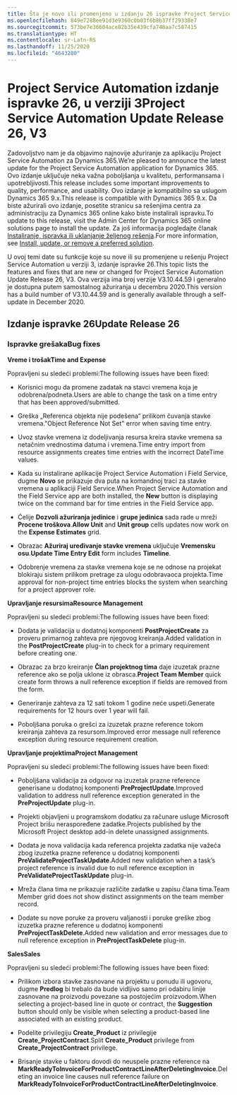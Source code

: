 ```yaml
---
title: Šta je novo ili promenjeno u izdanju 26 ispravke Project Service Automation verzije 3
ms.openlocfilehash: 849e7288ee91d3e9360c0b03f6b8b37ff29338e7
ms.sourcegitcommit: 573be7e36604ace82b35e439cfa748aa7c587415
ms.translationtype: HT
ms.contentlocale: sr-Latn-RS
ms.lasthandoff: 11/25/2020
ms.locfileid: "4643280"
---
```

<a name="project-service-automation-update-release-26-v3"></a><span data-ttu-id="6b687-102">Project Service Automation izdanje ispravke 26, u verziji 3</span><span class="sxs-lookup"><span data-stu-id="6b687-102">Project Service Automation Update Release 26, V3</span></span>
================================================

<span data-ttu-id="6b687-103">Zadovoljstvo nam je da objavimo najnovije ažuriranje za aplikaciju Project Service Automation za Dynamics 365.</span><span class="sxs-lookup"><span data-stu-id="6b687-103">We’re pleased to announce the latest update for the Project Service Automation application for Dynamics 365.</span></span> <span data-ttu-id="6b687-104">Ovo izdanje uključuje neka važna poboljšanja u kvalitetu, performansama i upotrebljivosti.</span><span class="sxs-lookup"><span data-stu-id="6b687-104">This release includes some important improvements to quality, performance, and usability.</span></span> <span data-ttu-id="6b687-105">Ovo izdanje je kompatibilno sa uslugom Dynamics 365 9.x.</span><span class="sxs-lookup"><span data-stu-id="6b687-105">This release is compatible with Dynamics 365 9.x.</span></span> <span data-ttu-id="6b687-106">Da biste ažurirali ovo izdanje, posetite stranicu sa rešenjima centra za administraciju za Dynamics 365 online kako biste instalirali ispravku.</span><span class="sxs-lookup"><span data-stu-id="6b687-106">To update to this release, visit the Admin Center for Dynamics 365 online solutions page to install the update.</span></span> <span data-ttu-id="6b687-107">Za još informacija pogledajte članak [Instaliranje, ispravka ili uklanjanje željenog rešenja](https://docs.microsoft.com/power-platform/admin/install-remove-preferred-solution).</span><span class="sxs-lookup"><span data-stu-id="6b687-107">For more information, see [Install, update, or remove a preferred solution](https://docs.microsoft.com/power-platform/admin/install-remove-preferred-solution).</span></span>

<span data-ttu-id="6b687-108">U ovoj temi date su funkcije koje su nove ili su promenjene u rešenju Project Service Automation u verziji 3, izdanje ispravke 26.</span><span class="sxs-lookup"><span data-stu-id="6b687-108">This topic lists the features and fixes that are new or changed for Project Service Automation Update Release 26, V3.</span></span> <span data-ttu-id="6b687-109">Ova verzija ima broj verzije V3.10.44.59 i generalno je dostupna putem samostalnog ažuriranja u decembru 2020.</span><span class="sxs-lookup"><span data-stu-id="6b687-109">This version has a build number of V3.10.44.59 and is generally available through a self-update in December 2020.</span></span>

<a name="update-release-26"></a><span data-ttu-id="6b687-110">Izdanje ispravke 26</span><span class="sxs-lookup"><span data-stu-id="6b687-110">Update Release 26</span></span>
-----------------

### <a name="bug-fixes"></a><span data-ttu-id="6b687-111">Ispravke grešaka</span><span class="sxs-lookup"><span data-stu-id="6b687-111">Bug fixes</span></span>

<span data-ttu-id="6b687-112">**Vreme i trošak**</span><span class="sxs-lookup"><span data-stu-id="6b687-112">**Time and Expense**</span></span>

<span data-ttu-id="6b687-113">Popravljeni su sledeći problemi:</span><span class="sxs-lookup"><span data-stu-id="6b687-113">The following issues have been fixed:</span></span>

-   <span data-ttu-id="6b687-114">Korisnici mogu da promene zadatak na stavci vremena koja je odobrena/podneta.</span><span class="sxs-lookup"><span data-stu-id="6b687-114">Users are able to change the task on a time entry that has been approved/submitted.</span></span>

-   <span data-ttu-id="6b687-115">Greška „Referenca objekta nije podešena“ prilikom čuvanja stavke vremena.</span><span class="sxs-lookup"><span data-stu-id="6b687-115">"Object Reference Not Set" error when saving time entry.</span></span>

-   <span data-ttu-id="6b687-116">Uvoz stavke vremena iz dodeljivanja resursa kreira stavke vremena sa netačnim vrednostima datuma i vremena.</span><span class="sxs-lookup"><span data-stu-id="6b687-116">Time entry import from resource assignments creates time entries with the incorrect DateTime values.</span></span>

-   <span data-ttu-id="6b687-117">Kada su instalirane aplikacije Project Service Automation i Field Service, dugme **Novo** se prikazuje dva puta na komandnoj traci za stavke vremena u aplikaciji Field Service.</span><span class="sxs-lookup"><span data-stu-id="6b687-117">When Project Service Automation and the Field Service app are both installed, the **New** button is displaying twice on the command bar for time entries in the Field Service app.</span></span>

-   <span data-ttu-id="6b687-118">Ćelije **Dozvoli ažuriranja jedinice** i **grupe jedinica** sada rade u mreži **Procene troškova**.</span><span class="sxs-lookup"><span data-stu-id="6b687-118">**Allow Unit** and **Unit group** cells updates now work on the **Expense Estimates** grid.</span></span>

-   <span data-ttu-id="6b687-119">Obrazac **Ažuriraj uređivanje stavke vremena** uključuje **Vremensku osu**.</span><span class="sxs-lookup"><span data-stu-id="6b687-119">**Update Time Entry Edit** form includes **Timeline**.</span></span>

-   <span data-ttu-id="6b687-120">Odobrenje vremena za stavke vremena koje se ne odnose na projekat blokiraju sistem prilikom pretrage za ulogu odobravaoca projekta.</span><span class="sxs-lookup"><span data-stu-id="6b687-120">Time approval for non-project time entries blocks the system when searching for a project approver role.</span></span>

<span data-ttu-id="6b687-121">**Upravljanje resursima**</span><span class="sxs-lookup"><span data-stu-id="6b687-121">**Resource Management**</span></span>

<span data-ttu-id="6b687-122">Popravljeni su sledeći problemi:</span><span class="sxs-lookup"><span data-stu-id="6b687-122">The following issues have been fixed:</span></span>

-   <span data-ttu-id="6b687-123">Dodata je validacija u dodatnoj komponenti **PostProjectCreate** za proveru primarnog zahteva pre njegovog kreiranja.</span><span class="sxs-lookup"><span data-stu-id="6b687-123">Added validation in the **PostProjectCreate** plug-in to check for a primary requirement before creating one.</span></span>

-   <span data-ttu-id="6b687-124">Obrazac za brzo kreiranje **Član projektnog tima** daje izuzetak prazne reference ako se polja uklone iz obrasca.</span><span class="sxs-lookup"><span data-stu-id="6b687-124">**Project Team Member** quick create form throws a null reference exception if fields are removed from the form.</span></span>

-   <span data-ttu-id="6b687-125">Generiranje zahteva za 12 sati tokom 1 godine neće uspeti.</span><span class="sxs-lookup"><span data-stu-id="6b687-125">Generate requirements for 12 hours over 1 year will fail.</span></span>

-   <span data-ttu-id="6b687-126">Poboljšana poruka o grešci za izuzetak prazne reference tokom kreiranja zahteva za resursom.</span><span class="sxs-lookup"><span data-stu-id="6b687-126">Improved error message null reference exception during resource requirement creation.</span></span>

<span data-ttu-id="6b687-127">**Upravljanje projektima**</span><span class="sxs-lookup"><span data-stu-id="6b687-127">**Project Management**</span></span>

<span data-ttu-id="6b687-128">Popravljeni su sledeći problemi:</span><span class="sxs-lookup"><span data-stu-id="6b687-128">The following issues have been fixed:</span></span>

-   <span data-ttu-id="6b687-129">Poboljšana validacija za odgovor na izuzetak prazne reference generisane u dodatnoj komponenti **PreProjectUpdate**.</span><span class="sxs-lookup"><span data-stu-id="6b687-129">Improved validation to address null reference exception generated in the **PreProjectUpdate** plug-in.</span></span>

-   <span data-ttu-id="6b687-130">Projekti objavljeni u programskom dodatku za računare usluge Microsoft Project brišu neraspoređene zadatke.</span><span class="sxs-lookup"><span data-stu-id="6b687-130">Projects published by the Microsoft Project desktop add-in delete unassigned assignments.</span></span>

-   <span data-ttu-id="6b687-131">Dodata je nova validacija kada referenca projekta zadatka nije važeća zbog izuzetka prazne reference u dodatnoj komponenti **PreValidateProjectTaskUpdate**.</span><span class="sxs-lookup"><span data-stu-id="6b687-131">Added new validation when a task’s project reference is invalid due to null reference exception in **PreValidateProjectTaskUpdate** plug-in.</span></span>

-   <span data-ttu-id="6b687-132">Mreža člana tima ne prikazuje različite zadatke u zapisu člana tima.</span><span class="sxs-lookup"><span data-stu-id="6b687-132">Team Member grid does not show distinct assignments on the team member record.</span></span>

-   <span data-ttu-id="6b687-133">Dodate su nove poruke za proveru valjanosti i poruke greške zbog izuzetka prazne reference u dodatnoj komponenti **PreProjectTaskDelete**.</span><span class="sxs-lookup"><span data-stu-id="6b687-133">Added new validation and error messages due to null reference exception in **PreProjectTaskDelete** plug-in.</span></span>

<span data-ttu-id="6b687-134">**Sales**</span><span class="sxs-lookup"><span data-stu-id="6b687-134">**Sales**</span></span>

<span data-ttu-id="6b687-135">Popravljeni su sledeći problemi:</span><span class="sxs-lookup"><span data-stu-id="6b687-135">The following issues have been fixed:</span></span>

-   <span data-ttu-id="6b687-136">Prilikom izbora stavke zasnovane na projektu u ponudu ili ugovoru, dugme **Predlog** bi trebalo da bude vidljivo samo pri odabiru linije zasnovane na proizvodu povezane sa postojećim proizvodom.</span><span class="sxs-lookup"><span data-stu-id="6b687-136">When selecting a project-based line in quote or contract, the **Suggestion** button should only be visible when selecting a product-based line associated with an existing product.</span></span>

-   <span data-ttu-id="6b687-137">Podelite privilegiju **Create_Product** iz privilegije **Create_ProjectContract**.</span><span class="sxs-lookup"><span data-stu-id="6b687-137">Split **Create_Product** privilege from **Create_ProjectContract** privilege.</span></span>

-   <span data-ttu-id="6b687-138">Brisanje stavke u faktoru dovodi do neuspele prazne reference na **MarkReadyToInvoiceForProductContractLineAfterDeletingInvoice**.</span><span class="sxs-lookup"><span data-stu-id="6b687-138">Deleting an invoice line causes null reference failure on **MarkReadyToInvoiceForProductContractLineAfterDeletingInvoice**.</span></span>
